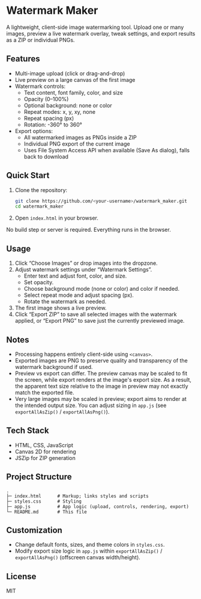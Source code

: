 # Watermark Maker

A lightweight, client-side image watermarking tool. Upload one or many images, preview a live watermark overlay, tweak settings, and export results as a ZIP or individual PNGs.

## Features

- Multi-image upload (click or drag-and-drop)
- Live preview on a large canvas of the first image
- Watermark controls:
  - Text content, font family, color, and size
  - Opacity (0–100%)
  - Optional background: none or color
  - Repeat modes: x, y, xy, none
  - Repeat spacing (px)
  - Rotation: -360° to 360°
- Export options:
  - All watermarked images as PNGs inside a ZIP
  - Individual PNG export of the current image
  - Uses File System Access API when available (Save As dialog), falls back to download

## Quick Start

1. Clone the repository:
   ```bash
   git clone https://github.com/<your-username>/watermark_maker.git
   cd watermark_maker
   ```
2. Open `index.html` in your browser.

No build step or server is required. Everything runs in the browser.

## Usage

1. Click “Choose Images” or drop images into the dropzone.
2. Adjust watermark settings under “Watermark Settings”.
   - Enter text and adjust font, color, and size.
   - Set opacity.
   - Choose background mode (none or color) and color if needed.
   - Select repeat mode and adjust spacing (px).
   - Rotate the watermark as needed.
3. The first image shows a live preview.
4. Click “Export ZIP” to save all selected images with the watermark applied, or “Export PNG” to save just the currently previewed image.

## Notes

- Processing happens entirely client-side using `<canvas>`.
- Exported images are PNG to preserve quality and transparency of the watermark background if used.
- Preview vs export can differ. The preview canvas may be scaled to fit the screen, while export renders at the image's export size. As a result, the apparent text size relative to the image in preview may not exactly match the exported file.
- Very large images may be scaled in preview; export aims to render at the intended output size. You can adjust sizing in `app.js` (see `exportAllAsZip()` / `exportAllAsPng()`).

## Tech Stack

- HTML, CSS, JavaScript
- Canvas 2D for rendering
- JSZip for ZIP generation

## Project Structure

```
.
├─ index.html      # Markup; links styles and scripts
├─ styles.css      # Styling
├─ app.js          # App logic (upload, controls, rendering, export)
└─ README.md       # This file
```

## Customization

- Change default fonts, sizes, and theme colors in `styles.css`.
- Modify export size logic in `app.js` within `exportAllAsZip()` / `exportAllAsPng()` (offscreen canvas width/height).

## License

MIT
